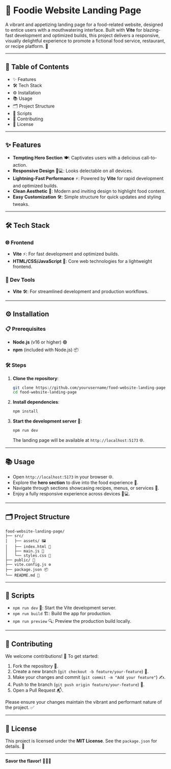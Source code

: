 # 🍴 Foodie Website Landing Page

A vibrant and appetizing landing page for a food-related website, designed to entice users with a mouthwatering interface. Built with **Vite** for blazing-fast development and optimized builds, this project delivers a responsive, visually delightful experience to promote a fictional food service, restaurant, or recipe platform. 🥗

---

## 📑 Table of Contents

- ✨ Features
- 🛠️ Tech Stack
- ⚙️ Installation
- 📚 Usage
- 🗂️ Project Structure
- 📜 Scripts
- 🤝 Contributing
- 📄 License

---

## ✨ Features

- **Tempting Hero Section** 🍽️: Captivates users with a delicious call-to-action.
- **Responsive Design** 📱💻: Looks delectable on all devices.
- **Lightning-Fast Performance** ⚡: Powered by **Vite** for rapid development and optimized builds.
- **Clean Aesthetic** 🎨: Modern and inviting design to highlight food content.
- **Easy Customization** 🛠️: Simple structure for quick updates and styling tweaks.

---

## 🛠️ Tech Stack

### 🌐 Frontend

- **Vite** ⚡: For fast development and optimized builds.
- **HTML/CSS/JavaScript** 📄: Core web technologies for a lightweight frontend.

### 🧰 Dev Tools

- **Vite** 🛠️: For streamlined development and production workflows.

---

## ⚙️ Installation

### 📋 Prerequisites

- **Node.js** (v16 or higher) 🟢
- **npm** (included with Node.js) 📦

### 🛠️ Steps

1. **Clone the repository**:

   ```bash
   git clone https://github.com/yourusername/food-website-landing-page.git
   cd food-website-landing-page
   ```

2. **Install dependencies**:

   ```bash
   npm install
   ```

3. **Start the development server** 🚀:

   ```bash
   npm run dev
   ```

   The landing page will be available at `http://localhost:5173` 🌐.

---

## 📚 Usage

- Open `http://localhost:5173` in your browser 🌐.
- Explore the **hero section** to dive into the food experience 🍴.
- Navigate through sections showcasing recipes, menus, or services 🥘.
- Enjoy a fully responsive experience across devices 📱💻.

---

## 🗂️ Project Structure

```
food-website-landing-page/
├── src/
│   ├── assets/ 🖼️
│   ├── index.html 📄
│   ├── main.js 🚀
│   └── styles.css 🎨
├── public/ 📂
├── vite.config.js ⚙️
├── package.json 📦
└── README.md 📜
```

---

## 📜 Scripts

- `npm run dev` 🚀: Start the Vite development server.
- `npm run build` 🏗️: Build the app for production.
- `npm run preview` 🔍: Preview the production build locally.

---

## 🤝 Contributing

We welcome contributions! 🎉 To get started:

1. Fork the repository 🍴.
2. Create a new branch (`git checkout -b feature/your-feature`) 🌿.
3. Make your changes and commit (`git commit -m "Add your feature"`) ✍️.
4. Push to the branch (`git push origin feature/your-feature`) 🚀.
5. Open a Pull Request 📬.

Please ensure your changes maintain the vibrant and performant nature of the project. ✅

---

## 📄 License

This project is licensed under the **MIT License**. See the `package.json` for details. 📜

---

**Savor the flavor!** 🍴🥗✨
